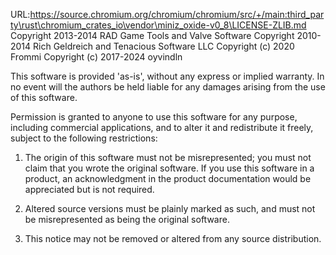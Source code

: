 URL:https://source.chromium.org/chromium/chromium/src/+/main:third_party\rust\chromium_crates_io\vendor\miniz_oxide-v0_8\LICENSE-ZLIB.md
Copyright 2013-2014 RAD Game Tools and Valve Software
Copyright 2010-2014 Rich Geldreich and Tenacious Software LLC
Copyright (c) 2020 Frommi
Copyright (c) 2017-2024 oyvindln

This software is provided 'as-is', without any express or implied warranty. In no event will the authors be held liable for any damages arising from the use of this software.

Permission is granted to anyone to use this software for any purpose, including commercial applications, and to alter it and redistribute it freely, subject to the following restrictions:

1. The origin of this software must not be misrepresented; you must not claim that you wrote the original software. If you use this software in a product, an acknowledgment in the product documentation would be appreciated but is not required.

2. Altered source versions must be plainly marked as such, and must not be misrepresented as being the original software.

3. This notice may not be removed or altered from any source distribution.
